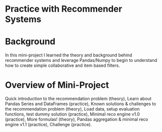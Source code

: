 # Practice with Recommender Systems

# Background 

In this mini-project I learned the theory and background behind recommender systems and leverage Pandas/Numpy to begin to understand how to create simple collaborative and item based filters. 

# Overview of Mini-Project

Quick introduction to the recommendation problem (theory), Learn about Pandas Series and DataFrames (practice), Known solutions & challenges to the recommendation problem (theory), Load data, setup evaluation functions, test dummy solution (practice), Minimal reco engine v1.0 (practice), More formulas! (theory), Pandas aggregation & minimal reco engine v1.1 (practice), Challenge (practice).
